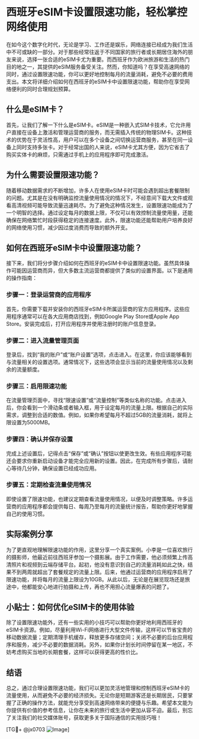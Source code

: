 # 西班牙eSIM卡设置限速功能，轻松掌控网络使用

在如今这个数字化时代，无论是学习、工作还是娱乐，网络连接已经成为我们生活中不可或缺的一部分。对于那些经常往返于不同国家的旅行者或长期居住海外的朋友来说，选择一张合适的eSIM卡尤为重要。而西班牙作为欧洲旅游和生活的热门目的地之一，其提供的eSIM服务备受关注。然而，你知道吗？在享受高速网络的同时，通过设置限速功能，你可以更好地控制每月的流量消耗，避免不必要的费用支出。本文将详细介绍如何在西班牙的eSIM卡中设置限速功能，帮助你在享受网络便利的同时合理规划预算。

## 什么是eSIM卡？

首先，让我们了解一下什么是eSIM卡。eSIM是一种嵌入式SIM卡技术，它允许用户直接在设备上激活和管理运营商的服务，而无需插入传统的物理SIM卡。这种技术的优势在于灵活性高，用户可以在多个设备之间切换运营商服务，甚至在同一设备上同时支持多张卡。对于经常出国的人来说，eSIM卡尤其方便，因为它省去了购买实体卡的麻烦，只需通过手机上的应用程序即可完成激活。

## 为什么需要设置限速功能？

随着移动数据需求的不断增加，许多人在使用eSIM卡时可能会遇到超出套餐限制的问题。尤其是在没有明确监控流量使用情况的情况下，不经意间下载大文件或观看高清视频可能导致流量迅速耗尽。为了避免这种情况发生，设置限速功能成为了一个明智的选择。通过设定每月的数据上限，不仅可以有效控制流量使用量，还能确保在网络繁忙时段获得稳定的连接速度。此外，限速功能还能帮助用户培养良好的网络使用习惯，减少因过度消费而导致的额外开支。

## 如何在西班牙eSIM卡中设置限速功能？

接下来，我们将分步骤介绍如何在西班牙的eSIM卡中设置限速功能。虽然具体操作可能因运营商而异，但大多数主流运营商都提供了类似的设置界面。以下是通用的操作指南：

### 步骤一：登录运营商的应用程序

首先，你需要下载并安装你的西班牙eSIM卡所属运营商的官方应用程序。这些应用程序通常可以在各大应用商店找到，例如Google Play Store或Apple App Store。安装完成后，打开应用程序并使用注册时的账户信息登录。

### 步骤二：进入流量管理页面

登录后，找到“我的账户”或“账户设置”选项，点击进入。在这里，你应该能够看到与流量相关的设置选项。通常情况下，这些选项会显示当前的流量使用情况以及剩余的流量额度。

### 步骤三：启用限速功能

在流量管理页面中，寻找“限速设置”或“流量控制”等类似名称的功能。点击进入后，你会看到一个滑动条或者输入框，用于设定每月的流量上限。根据自己的实际需求，调整到合适的数值。例如，如果你希望每月不超过5GB的流量消耗，就将上限设置为5000MB。

### 步骤四：确认并保存设置

完成上述设置后，记得点击“保存”或“确认”按钮以使更改生效。有些应用程序可能还会要求你重新启动设备才能完全应用新的设置。因此，在完成所有步骤后，请耐心等待几分钟，确保设置已经成功应用。

### 步骤五：定期检查流量使用情况

即使设置了限速功能，也建议定期查看流量使用情况，以便及时调整策略。许多运营商的应用程序都会提供每日、每周乃至每月的流量统计报告，帮助你更好地掌握自己的使用习惯。

## 实际案例分享

为了更直观地理解限速功能的作用，这里分享一个真实案例。小李是一位喜欢旅行的摄影师，他最近前往西班牙参加一个摄影展。由于工作需要，他必须频繁上传高清照片和视频到云端存储平台。起初，他没有意识到自己的流量消耗如此之快，结果不到两周就超出了套餐规定的流量上限。后来，他通过运营商的应用程序启用了限速功能，并将每月的流量上限设为10GB。从此以后，无论是在展览现场还是旅途中，他都能安心地进行拍摄和上传，再也不用担心流量爆表的问题了。

## 小贴士：如何优化eSIM卡的使用体验

除了设置限速功能外，还有一些实用的小技巧可以帮助你更好地利用西班牙的eSIM卡资源。例如，尽量利用Wi-Fi网络进行大型文件传输，这样可以节省宝贵的移动数据流量；定期清理手机缓存，释放更多存储空间；关闭不必要的后台应用程序和服务，减少不必要的数据消耗。另外，如果你计划长时间停留在某一地区，不妨考虑购买当地的长期套餐，这样可以获得更高的性价比。

## 结语

总之，通过合理设置限速功能，我们可以更加灵活地管理和控制西班牙eSIM卡的流量使用，从而避免不必要的经济损失。无论你是短期游客还是长期居民，只要掌握了正确的操作方法，就能充分享受到高速网络带来的便捷与乐趣。希望本文能为你提供有价值的参考信息，让你在未来的旅行或生活中更加从容不迫。最后，别忘了关注我们的社交媒体账号，获取更多关于国际通信的实用技巧哦！

[TG💪+ @jx0703 ![Image](https://github.com/user-attachments/assets/dbca1d08-cadb-493c-b0ec-ad6f7a83f270)]